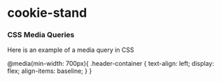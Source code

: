 # cookie-stand

### CSS Media Queries

Here is an example of a media query in CSS

@media(min-width: 700px){
    .header-container {
    text-align: left;
    display: flex;
    align-items: baseline;
    }
}
